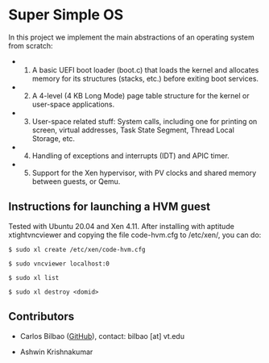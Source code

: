 # Super Simple OS

In this project we implement the main abstractions of an operating system from scratch:

- 1. A basic UEFI boot loader (boot.c) that loads the kernel and allocates memory for its structures (stacks, etc.) before exiting boot services. 

- 2. A 4-level (4 KB Long Mode) page table structure for the kernel or user-space applications.

- 3. User-space related stuff: System calls, including one for printing on screen, virtual addresses, Task State Segment, Thread Local Storage, etc. 

- 4. Handling of exceptions and interrupts (IDT) and APIC timer.

- 5. Support for the Xen hypervisor, with PV clocks and shared memory between guests, or Qemu.

## Instructions for launching a HVM guest

Tested with Ubuntu 20.04 and Xen 4.11. After installing with aptitude xtightvncviewer and copying the file code-hvm.cfg to /etc/xen/, you can do:

```
$ sudo xl create /etc/xen/code-hvm.cfg

$ sudo vncviewer localhost:0

$ sudo xl list

$ sudo xl destroy <domid>
```

## Contributors

- Carlos Bilbao ([GitHub](https://github.com/Zildj1an/)), contact: bilbao [at] vt.edu

- Ashwin Krishnakumar
